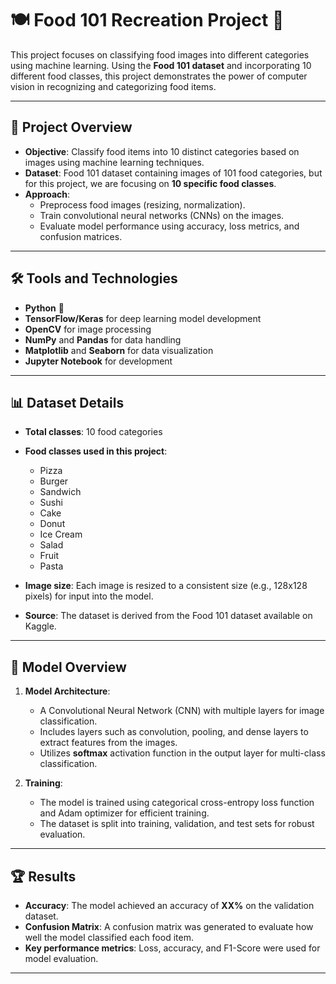 # 🍽️ Food 101 Recreation Project 🍴  

This project focuses on classifying food images into different categories using machine learning. Using the **Food 101 dataset** and incorporating 10 different food classes, this project demonstrates the power of computer vision in recognizing and categorizing food items.  

---

## 🚀 Project Overview  
- **Objective**: Classify food items into 10 distinct categories based on images using machine learning techniques.
- **Dataset**: Food 101 dataset containing images of 101 food categories, but for this project, we are focusing on **10 specific food classes**.
- **Approach**:  
  - Preprocess food images (resizing, normalization).  
  - Train convolutional neural networks (CNNs) on the images.  
  - Evaluate model performance using accuracy, loss metrics, and confusion matrices.  

---

## 🛠️ Tools and Technologies  
- **Python** 🐍  
- **TensorFlow/Keras** for deep learning model development  
- **OpenCV** for image processing  
- **NumPy** and **Pandas** for data handling  
- **Matplotlib** and **Seaborn** for data visualization  
- **Jupyter Notebook** for development  

---

## 📊 Dataset Details  
- **Total classes**: 10 food categories  
- **Food classes used in this project**:  
  - Pizza  
  - Burger  
  - Sandwich  
  - Sushi  
  - Cake  
  - Donut  
  - Ice Cream  
  - Salad  
  - Fruit  
  - Pasta  

- **Image size**: Each image is resized to a consistent size (e.g., 128x128 pixels) for input into the model.  
- **Source**: The dataset is derived from the Food 101 dataset available on Kaggle.  

---

## 🧠 Model Overview  
1. **Model Architecture**:  
   - A Convolutional Neural Network (CNN) with multiple layers for image classification.
   - Includes layers such as convolution, pooling, and dense layers to extract features from the images.
   - Utilizes **softmax** activation function in the output layer for multi-class classification.

2. **Training**:  
   - The model is trained using categorical cross-entropy loss function and Adam optimizer for efficient training.
   - The dataset is split into training, validation, and test sets for robust evaluation.

---

## 🏆 Results  
- **Accuracy**: The model achieved an accuracy of **XX%** on the validation dataset.
- **Confusion Matrix**: A confusion matrix was generated to evaluate how well the model classified each food item.
- **Key performance metrics**: Loss, accuracy, and F1-Score were used for model evaluation.

---
